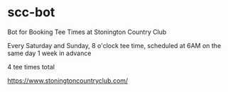 # scc-bot
Bot for Booking Tee Times at Stonington Country Club

Every Saturday and Sunday, 8 o'clock tee time, scheduled at 6AM on the same day 1 week in advance

4 tee times total

https://www.stoningtoncountryclub.com/
